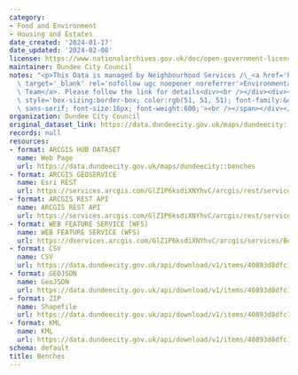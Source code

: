 ```yaml
---
category:
- Food and Environment
- Housing and Estates
date_created: '2024-01-17'
date_updated: '2024-02-08'
license: https://www.nationalarchives.gov.uk/doc/open-government-licence/version/3/
maintainer: Dundee City Council
notes: "<p>This Data is managed by Neighbourhood Services /\_<a href='https://www.dundeecity.gov.uk/service-area/neighbourhood-services/environment/environmental-management'\
  \ target='_blank' rel='nofollow ugc noopener noreferrer'>Environmental Management\
  \ Team</a>. Please follow the link for details<div><br /></div><div><br /><div><span\
  \ style='box-sizing:border-box; color:rgb(51, 51, 51); font-family:&quot;Open Sans&quot;,\
  \ sans-serif; font-size:16px; font-weight:600;'><br /></span></div></div></p>"
organization: Dundee City Council
original_dataset_link: https://data.dundeecity.gov.uk/maps/dundeecity::benches
records: null
resources:
- format: ARCGIS HUB DATASET
  name: Web Page
  url: https://data.dundeecity.gov.uk/maps/dundeecity::benches
- format: ARCGIS GEOSERVICE
  name: Esri REST
  url: https://services.arcgis.com/GlZ1P6ksdiXNYhvC/arcgis/rest/services/Benches_2023_view/FeatureServer/0
- format: ARCGIS REST API
  name: ARCGIS REST API
  url: https://services.arcgis.com/GlZ1P6ksdiXNYhvC/arcgis/rest/services/Benches_2023_view/FeatureServer
- format: WEB FEATURE SERVICE (WFS)
  name: WEB FEATURE SERVICE (WFS)
  url: https://dservices.arcgis.com/GlZ1P6ksdiXNYhvC/arcgis/services/Benches/WFSServer?service=wfs&request=getcapabilities
- format: CSV
  name: CSV
  url: https://data.dundeecity.gov.uk/api/download/v1/items/40893d8dfc1645668fdea49174db4e6c/csv?layers=0
- format: GEOJSON
  name: GeoJSON
  url: https://data.dundeecity.gov.uk/api/download/v1/items/40893d8dfc1645668fdea49174db4e6c/geojson?layers=0
- format: ZIP
  name: Shapefile
  url: https://data.dundeecity.gov.uk/api/download/v1/items/40893d8dfc1645668fdea49174db4e6c/shapefile?layers=0
- format: KML
  name: KML
  url: https://data.dundeecity.gov.uk/api/download/v1/items/40893d8dfc1645668fdea49174db4e6c/kml?layers=0
schema: default
title: Benches
---
```

